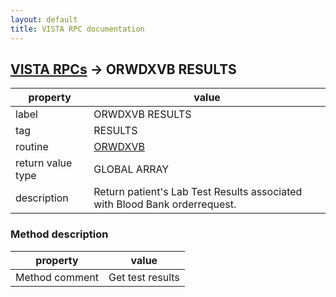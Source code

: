 ```yaml
---
layout: default
title: VISTA RPC documentation
---
```




## [VISTA RPCs](TableOfContent.md) &#8594; ORWDXVB RESULTS 

 property | value 
--- | --- 
 label | ORWDXVB RESULTS
 tag | RESULTS
 routine | [ORWDXVB](http://code.osehra.org/dox/Routine_ORWDXVB_source.html)
 return value type | GLOBAL ARRAY
 description | Return patient's Lab Test Results associated with Blood Bank orderrequest.


### Method description

 property | value 
--- | --- 
 Method comment | Get test results